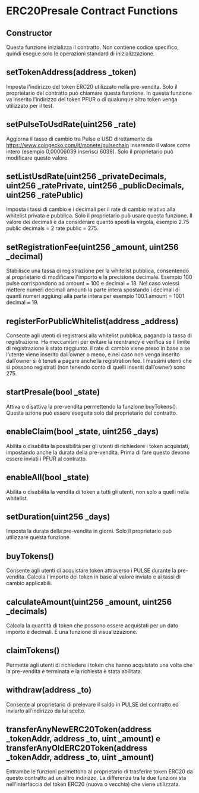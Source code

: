 
# ERC20Presale Contract Functions

## Constructor
Questa funzione inizializza il contratto. Non contiene codice specifico, quindi esegue solo le operazioni standard di inizializzazione.

## setTokenAddress(address _token)
Imposta l'indirizzo del token ERC20 utilizzato nella pre-vendita. Solo il proprietario del contratto può chiamare questa funzione. In questa funzione va inserito l’indirizzo del token PFUR o di qualunque altro token venga utilizzato per il test.

## setPulseToUsdRate(uint256 _rate)
Aggiorna il tasso di cambio tra Pulse e USD direttamente da https://www.coingecko.com/it/monete/pulsechain inserendo il valore come intero (esempio 0,00006039 inserisci 6039). Solo il proprietario può modificare questo valore.

## setListUsdRate(uint256 _privateDecimals, uint256 _ratePrivate, uint256 _publicDecimals, uint256 _ratePublic)
Imposta i tassi di cambio e i decimali per il rate di cambio relativo alla whitelist privata e pubblica. Solo il proprietario può usare questa funzione. Il valore dei decimali è da considerare quanto sposti la virgola, esempio 2.75 public decimals = 2 rate public = 275.

## setRegistrationFee(uint256 _amount, uint256 _decimal)
Stabilisce una tassa di registrazione per la whitelist pubblica, consentendo al proprietario di modificare l'importo e la precisione decimale. Esempio 100 pulse corrispondono ad amount = 100 e decimal = 18. Nel caso volessi mettere numeri decimali amounti la parte intera spostando i decimali di quanti numeri aggiungi alla parte intera per esempio 100.1 amount = 1001 decimal = 19.

## registerForPublicWhitelist(address _address)
Consente agli utenti di registrarsi alla whitelist pubblica, pagando la tassa di registrazione. Ha meccanismi per evitare la reentrancy e verifica se il limite di registrazione è stato raggiunto. il rate di cambio viene preso in base a se l’utente viene inserito dall’owner o meno, e nel caso non venga inserito dall’owner si è tenuti a pagare anche la registration fee. I massimi utenti che si possono registrati (non tenendo conto di quelli inseriti dall’owner) sono 275.

## startPresale(bool _state)
Attiva o disattiva la pre-vendita permettendo la funzione buyTokens(). Questa azione può essere eseguita solo dal proprietario del contratto.

## enableClaim(bool _state, uint256 _days)
Abilita o disabilita la possibilità per gli utenti di richiedere i token acquistati, impostando anche la durata della pre-vendita. Prima di fare questo devono essere inviati i PFUR al contratto.

## enableAll(bool _state)
Abilita o disabilita la vendita di token a tutti gli utenti, non solo a quelli nella whitelist.

## setDuration(uint256 _days)
Imposta la durata della pre-vendita in giorni. Solo il proprietario può utilizzare questa funzione.

## buyTokens()
Consente agli utenti di acquistare token attraverso i PULSE durante la pre-vendita. Calcola l'importo dei token in base al valore inviato e ai tassi di cambio applicabili.

## calculateAmount(uint256 _amount, uint256 _decimals)
Calcola la quantità di token che possono essere acquistati per un dato importo e decimali. È una funzione di visualizzazione.

## claimTokens()
Permette agli utenti di richiedere i token che hanno acquistato una volta che la pre-vendita è terminata e la richiesta è stata abilitata.

## withdraw(address _to)
Consente al proprietario di prelevare il saldo in PULSE del contratto ed inviarlo all’indirizzo da lui scelto.

## transferAnyNewERC20Token(address _tokenAddr, address _to, uint _amount) e transferAnyOldERC20Token(address _tokenAddr, address _to, uint _amount)
Entrambe le funzioni permettono al proprietario di trasferire token ERC20 da questo contratto ad un altro indirizzo. La differenza tra le due funzioni sta nell'interfaccia del token ERC20 (nuova o vecchia) che viene utilizzata.
